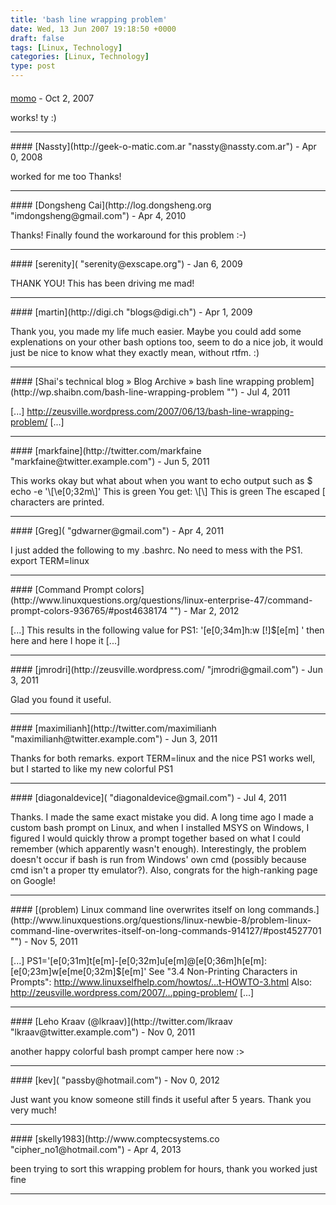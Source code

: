 ```yaml
---
title: 'bash line wrapping problem'
date: Wed, 13 Jun 2007 19:18:50 +0000
draft: false
tags: [Linux, Technology]
categories: [Linux, Technology]
type: post
---
```



#### 
[momo]( "nbeyhurst@gmail.com") - <time datetime="2007-10-30 11:51:51">Oct 2, 2007</time>

works! ty :)
<hr />
#### 
[Nassty](http://geek-o-matic.com.ar "nassty@nassty.com.ar") - <time datetime="2008-04-27 03:04:16">Apr 0, 2008</time>

worked for me too Thanks!
<hr />
#### 
[Dongsheng Cai](http://log.dongsheng.org "imdongsheng@gmail.com") - <time datetime="2010-04-29 04:42:29">Apr 4, 2010</time>

Thanks! Finally found the workaround for this problem :-)
<hr />
#### 
[serenity]( "serenity@exscape.org") - <time datetime="2009-01-31 12:13:23">Jan 6, 2009</time>

THANK YOU! This has been driving me mad!
<hr />
#### 
[martin](http://digi.ch "blogs@digi.ch") - <time datetime="2009-04-06 17:36:20">Apr 1, 2009</time>

Thank you, you made my life much easier. Maybe you could add some explenations on your other bash options too, seem to do a nice job, it would just be nice to know what they exactly mean, without rtfm. :)
<hr />
#### 
[Shai&#039;s technical blog &raquo; Blog Archive &raquo; bash line wrapping problem](http://wp.shaibn.com/bash-line-wrapping-problem "") - <time datetime="2011-07-14 08:58:18">Jul 4, 2011</time>

\[...\] http://zeusville.wordpress.com/2007/06/13/bash-line-wrapping-problem/ \[...\]
<hr />
#### 
[markfaine](http://twitter.com/markfaine "markfaine@twitter.example.com") - <time datetime="2011-06-17 10:41:09">Jun 5, 2011</time>

This works okay but what about when you want to echo output such as $ echo -e '\\\[\\e\[0;32m\\\]' This is green You get: \\\[\\\] This is green The escaped \[ characters are printed.
<hr />
#### 
[Greg]( "gdwarner@gmail.com") - <time datetime="2011-04-28 14:02:27">Apr 4, 2011</time>

I just added the following to my .bashrc. No need to mess with the PS1. export TERM=linux
<hr />
#### 
[Command Prompt colors](http://www.linuxquestions.org/questions/linux-enterprise-47/command-prompt-colors-936765/#post4638174 "") - <time datetime="2012-03-27 19:44:19">Mar 2, 2012</time>

\[...\] This results in the following value for PS1: '\[e\[0;34m\]h:w \[!\]$\[e\[m\] ' then here and here I hope it \[...\]
<hr />
#### 
[jmrodri](http://zeusville.wordpress.com/ "jmrodri@gmail.com") - <time datetime="2011-06-15 22:40:44">Jun 3, 2011</time>

Glad you found it useful.
<hr />
#### 
[maximilianh](http://twitter.com/maximilianh "maximilianh@twitter.example.com") - <time datetime="2011-06-15 14:46:15">Jun 3, 2011</time>

Thanks for both remarks. export TERM=linux and the nice PS1 works well, but I started to like my new colorful PS1
<hr />
#### 
[diagonaldevice]( "diagonaldevice@gmail.com") - <time datetime="2011-07-07 15:45:37">Jul 4, 2011</time>

Thanks. I made the same exact mistake you did. A long time ago I made a custom bash prompt on Linux, and when I installed MSYS on Windows, I figured I would quickly throw a prompt together based on what I could remember (which apparently wasn't enough). Interestingly, the problem doesn't occur if bash is run from Windows' own cmd (possibly because cmd isn't a proper tty emulator?). Also, congrats for the high-ranking page on Google!
<hr />
#### 
[(problem) Linux command line overwrites itself on long commands.](http://www.linuxquestions.org/questions/linux-newbie-8/problem-linux-command-line-overwrites-itself-on-long-commands-914127/#post4527701 "") - <time datetime="2011-11-18 14:33:09">Nov 5, 2011</time>

\[...\] PS1='\[e\[0;31m\]t\[e\[m\]-\[e\[0;32m\]u\[e\[m\]@\[e\[0;36m\]h\[e\[m\]:\[e\[0;23m\]w\[e\[me\[0;32m\]$\[e\[m\]' See "3.4 Non-Printing Characters in Prompts": http://www.linuxselfhelp.com/howtos/...t-HOWTO-3.html Also: http://zeusville.wordpress.com/2007/...pping-problem/ \[...\]
<hr />
#### 
[Leho Kraav (@lkraav)](http://twitter.com/lkraav "lkraav@twitter.example.com") - <time datetime="2011-11-20 10:41:08">Nov 0, 2011</time>

another happy colorful bash prompt camper here now :>
<hr />
#### 
[kev]( "passby@hotmail.com") - <time datetime="2012-11-18 12:17:33">Nov 0, 2012</time>

Just want you know someone still finds it useful after 5 years. Thank you very much!
<hr />
#### 
[skelly1983](http://www.comptecsystems.co "cipher_no1@hotmail.com") - <time datetime="2013-04-18 15:52:43">Apr 4, 2013</time>

been trying to sort this wrapping problem for hours, thank you worked just fine
<hr />
